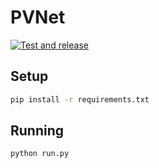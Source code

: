 # PVNet
[![Test and release](https://github.com/openclimatefix/PVNet/actions/workflows/test-release.yml/badge.svg)](https://github.com/openclimatefix/PVNet/actions/workflows/test-release.yml)

## Setup
```bash
pip install -r requirements.txt
```

## Running
```bash
python run.py
```
